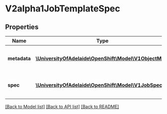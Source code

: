 # V2alpha1JobTemplateSpec

## Properties
Name | Type | Description | Notes
------------ | ------------- | ------------- | -------------
**metadata** | [**\UniversityOfAdelaide\OpenShift\Model\V1ObjectMeta**](V1ObjectMeta.md) | Standard object&#39;s metadata of the jobs created from this template. More info: http://releases.k8s.io/HEAD/docs/devel/api-conventions.md#metadata | [optional] 
**spec** | [**\UniversityOfAdelaide\OpenShift\Model\V1JobSpec**](V1JobSpec.md) | Specification of the desired behavior of the job. More info: http://releases.k8s.io/HEAD/docs/devel/api-conventions.md#spec-and-status | [optional] 

[[Back to Model list]](../README.md#documentation-for-models) [[Back to API list]](../README.md#documentation-for-api-endpoints) [[Back to README]](../README.md)


